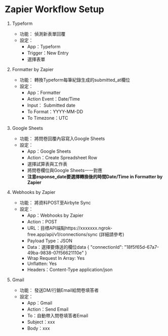 # Zapier Workflow Setup

1. Typeform
    - 功能： 偵測新表單回覆
    - 設定：
        - App：Typeform
        - Trigger：New Entry
        - 選擇表單
2. Formatter by Zapier
    - 功能： 轉換Typeform每筆紀錄生成的submitted_at欄位
    - 設定：
        - App：Formatter
        - Action Event：Date/Time
        - Input： Submitted date
        - To Format：YYYY-MM-DD
        - To Timezone：UTC
3. Google Sheets
    - 功能： 將問卷回覆內容寫入Google Sheets
    - 設定：
        - App：Google Sheets
        - Action：Create Spreadsheet Row
        - 選擇試算表與工作表
        - 將問卷欄位與Google Sheets一一對應
        - **注意esponse_date要選擇轉換後的時間Date/Time in Formatter by Zapier**

4. Webhooks by Zapier
    - 功能： 將資料POST至Airbyte Sync
    - 設定：
        - App：Webhooks by Zapier
        - Action：POST
        - URL：目標API端點https://xxxxxxx.ngrok-free.app/api/v1/connections/sync (詳細請參考)
        - Payload Type：JSON
        - Data：選擇要傳送的欄位data { "connectionId": "18f5f65d-67a7-49ba-9838-07f56621110e" }
        - Wrap Request In Array: Yes
        - Unflatten: Yes
        - Headers：Content-Type application/json

5. Gmail
    - 功能： 發送DM/行銷Email給問卷填答者
    - 設定：
        - App：Gmail
        - Action：Send Email
        - To：自動帶入問卷填答者Email 
        - Subject：xxx
        - Body：xxx
